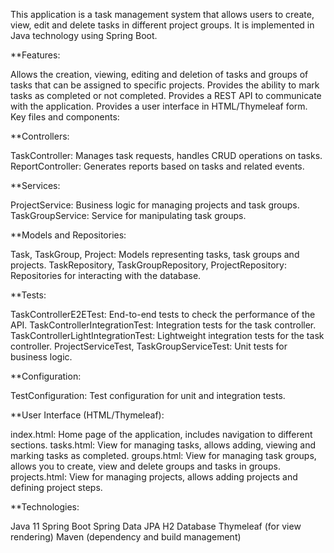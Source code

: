 This application is a task management system that allows users to create, view, edit and delete tasks in different project groups. It is implemented in Java technology using Spring Boot.

**Features:

Allows the creation, viewing, editing and deletion of tasks and groups of tasks that can be assigned to specific projects.
Provides the ability to mark tasks as completed or not completed.
Provides a REST API to communicate with the application.
Provides a user interface in HTML/Thymeleaf form.
Key files and components:

**Controllers:

TaskController: Manages task requests, handles CRUD operations on tasks.
ReportController: Generates reports based on tasks and related events.

**Services:

ProjectService: Business logic for managing projects and task groups.
TaskGroupService: Service for manipulating task groups.

**Models and Repositories:

Task, TaskGroup, Project: Models representing tasks, task groups and projects.
TaskRepository, TaskGroupRepository, ProjectRepository: Repositories for interacting with the database.

**Tests:

TaskControllerE2ETest: End-to-end tests to check the performance of the API.
TaskControllerIntegrationTest: Integration tests for the task controller.
TaskControllerLightIntegrationTest: Lightweight integration tests for the task controller.
ProjectServiceTest, TaskGroupServiceTest: Unit tests for business logic.

**Configuration:

TestConfiguration: Test configuration for unit and integration tests.

**User Interface (HTML/Thymeleaf):

index.html: Home page of the application, includes navigation to different sections.
tasks.html: View for managing tasks, allows adding, viewing and marking tasks as completed.
groups.html: View for managing task groups, allows you to create, view and delete groups and tasks in groups.
projects.html: View for managing projects, allows adding projects and defining project steps.

**Technologies:

Java 11
Spring Boot
Spring Data JPA
H2 Database
Thymeleaf (for view rendering)
Maven (dependency and build management)
